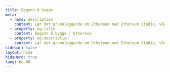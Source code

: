```yaml
---
title: Begynn å bygge
meta:
  - name: description
    content: Lær det grunnleggende om Ethereum med Ethereum Studio, våre nettbaserte IDE for bygging og testing av smart-kontrakter.
  - property: og:title
    content: Begynn å bygge | Ethereum
  - property: og:description
    content: Lær det grunnleggende om Ethereum med Ethereum Studio, våre nettbaserte IDE for bygging og testing av smart-kontrakter.
sidebar: false
layout: home
hideHero: true
lang: nb-NO
---
```


<BuildPage />
